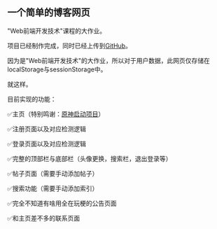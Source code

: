 ## 一个简单的博客网页

"Web前端开发技术"课程的大作业。

项目已经制作完成，同时已经上传到[GitHub](https://github.com/William-Zack/William-Zack-Simple-Blog)。

因为是"Web前端开发技术"的大作业，所以对于用户数据，此网页仅存储在localStorage与sessionStorage中。

就这样。

目前实现的功能：

✅主页（特别鸣谢：[原神启动项目](https://github.com/Titlecan/Genshin-Start)）

✅注册页面以及对应检测逻辑

✅登录页面以及对应检测逻辑

✅完整的顶部栏与底部栏（头像更换，搜索栏，退出登录等）

✅帖子页面（需要手动添加帖子）

✅搜索功能（需要手动添加索引）

✅完全不知道有啥用全在玩梗的公告页面

✅和主页差不多的联系页面
